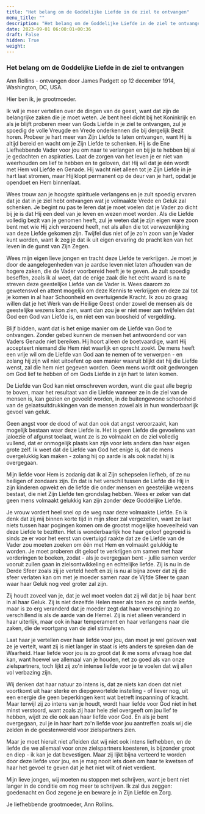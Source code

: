 ```yaml
---
title: "Het belang om de Goddelijke Liefde in de ziel te ontvangen"
menu_title: ""
description: "Het belang om de Goddelijke Liefde in de ziel te ontvangen"
date: 2023-09-01 06:00:01+00:36
draft: False
hidden: True
weight:
---
```

### Het belang om de Goddelijke Liefde in de ziel te ontvangen

Ann Rollins - ontvangen door James Padgett op 12 december 1914, Washington, DC, USA.

Hier ben ik, je grootmoeder.

Ik wil je meer vertellen over de dingen van de geest, want dat zijn de belangrijke zaken die je moet weten. Je bent heel dicht bij het Koninkrijk en als je blijft proberen meer van Gods Liefde in je ziel te ontvangen, zul je spoedig de volle Vreugde en Vrede onderkennen die bij dergelijk Bezit horen. Probeer je hart meer van Zijn Liefde te laten ontvangen, want Hij is altijd bereid en wacht om je Zijn Liefde te schenken. Hij is de Ene Liefhebbende Vader voor jou om naar te verlangen en bij je te hebben bij al je gedachten en aspiraties. Laat de zorgen van het leven je er niet van weerhouden om lief te hebben en te geloven, dat Hij wil dat je één wordt met Hem vol Liefde en Genade. Hij wacht niet alleen tot je Zijn Liefde in je hart laat stromen, maar Hij klopt permanent op de deur van je hart, opdat je opendoet en Hem binnenlaat.

Wees trouw aan je hoogste spirituele verlangens en je zult spoedig ervaren dat je dat in je ziel hebt ontvangen wat je volmaakte Vrede en Geluk zal schenken. Je begint nu pas te leren dat je moet voelen dat je Vader zo dicht bij je is dat Hij een deel van je leven en wezen moet worden. Als die Liefde volledig bezit van je genomen heeft, zul je weten dat je zijn eigen ware zoon bent met wie Hij zich verzoend heeft, net als allen die tot verwezenlijking van deze Liefde gekomen zijn. Twijfel dus niet of je zo'n zoon van je Vader kunt worden, want ik zeg je dat ik uit eigen ervaring de pracht ken van het leven in de gunst van Zijn Zegen.

Wees mijn eigen lieve jongen en tracht deze Liefde te verkrijgen. Je moet je door de aangelegenheden van je aardse leven niet laten afhouden van de hogere zaken, die de Vader voorbereid heeft je te geven. Je zult spoedig beseffen, zoals ik al weet, dat de enige zaak die het echt waard is na te streven deze geestelijke Liefde van de Vader is. Wees daarom zo gewetensvol en attent mogelijk om deze Kennis te verkrijgen en deze zal tot je komen in al haar Schoonheid en overtuigende Kracht. Ik zou zo graag willen dat je het Werk van de Heilige Geest onder zowel de mensen als de geestelijke wezens kon zien, want dan zou je er niet meer aan twijfelen dat God een God van Liefde is, en niet een van boosheid of vergelding.

Blijf bidden, want dat is het enige manier om de Liefde van God te ontvangen. Zonder gebed kunnen de mensen het antwoordend oor van Vaders Genade niet bereiken. Hij hoort alleen de boetvaardige, want Hij accepteert niemand die Hem niet waarlijk en oprecht zoekt. De mens heeft een vrije wil om de Liefde van God aan te nemen of te verwerpen - en zolang hij zijn wil niet uitoefent op een manier waaruit blijkt dat hij die Liefde wenst, zal die hem niet gegeven worden. Geen mens wordt ooit gedwongen om God lief te hebben of om Gods Liefde in zijn hart te laten komen.

De Liefde van God kan niet omschreven worden, want die gaat alle begrip te boven, maar het resultaat van die Liefde wanneer ze in de ziel van de mensen is, kan gezien en gevoeld worden, in de buitengewone schoonheid van de gelaatsuitdrukkingen van de mensen zowel als in hun wonderbaarlijk gevoel van geluk.

Geen angst voor de dood of wat dan ook dat angst veroorzaakt, kan mogelijk bestaan waar deze Liefde is. Het is geen Liefde die gevoelens van jaloezie of afgunst toelaat, want ze is zo volmaakt en de ziel volledig vullend, dat er onmogelijk plaats kan zijn voor iets anders dan haar eigen grote zelf. Ik weet dat de Liefde van God het enige is, dat de mens overgelukkig kan maken - zolang hij op aarde is als ook nadat hij is overgegaan.

Mijn liefde voor Hem is zodanig dat ik al Zijn schepselen liefheb, of ze nu heiligen of zondaars zijn. En dat is het verschil tussen de Liefde die Hij in zijn kinderen opwekt en de liefde die onder mensen en geestelijke wezens bestaat, die niet Zijn Liefde ten grondslag hebben. Wees er zeker van dat geen mens volmaakt gelukkig kan zijn zonder deze Goddelijke Liefde.

Je vrouw vordert heel snel op de weg naar deze volmaakte Liefde. En ik denk dat zij mij binnen korte tijd in mijn sfeer zal vergezellen, want ze laat niets tussen haar pogingen komen om de grootst mogelijke hoeveelheid van deze Liefde te bezitten. Het is wonderbaarlijk hoe haar geloof gegroeid is sinds ze er voor het eerst van overtuigd raakte dat ze de Liefde van de Vader zou moeten zoeken om één met Hem en volmaakt gelukkig te worden. Je moet proberen dit geloof te verkrijgen om samen met haar vorderingen te boeken, zodat - als je overgegaan bent - jullie samen verder vooruit zullen gaan in zielsontwikkeling en echtelijke liefde. Zij is nu in de Derde Sfeer zoals zij je verteld heeft en zij is nu al bijna zover dat zij die sfeer verlaten kan om met je moeder samen naar de Vijfde Sfeer te gaan waar haar Geluk nog veel groter zal zijn.

Zij houdt zoveel van je, dat je wel moet voelen dat zij wil dat je bij haar bent in al haar Geluk. Zij is niet dezelfde Helen meer als toen ze op aarde leefde, maar is zo erg veranderd dat je moeder zegt dat haar verschijning zo verschillend is als de aarde van de Hemel. Zij is niet alleen veranderd in haar uiterlijk, maar ook in haar temperament en haar verlangens naar die zaken, die de voortgang van de ziel stimuleren.

Laat haar je vertellen over haar liefde voor jou, dan moet je wel geloven wat ze je vertelt, want zij is niet langer in staat is iets anders te spreken dan de Waarheid. Haar liefde voor jou is zo groot dat ik me soms afvraag hoe dat kan, want hoewel we allemaal van je houden, net zo goed als van onze zielspartners, toch lijkt zij zo'n intense liefde voor je te voelen dat wij allen vol verbazing zijn.

Wij denken dat haar natuur zo intens is, dat ze niets kan doen dat niet voortkomt uit haar sterke en diepgewortelde instelling - of liever nog, uit een energie die geen beperkingen kent wat betreft inspanning of kracht. Maar terwijl zij zo intens van je houdt, wordt haar liefde voor God niet in het minst verstoord, want zoals zij haar hele ziel overgeeft om jou lief te hebben, wijdt ze die ook aan haar liefde voor God. En als je bent overgegaan, zul je in haar hart zo'n liefde voor jou aantreffen zoals wij die zelden in de geestenwereld voor zielspartners zien.

Maar je moet hieruit niet afleiden dat wij niet ook intens liefhebben, en de liefde die we allemaal voor onze zielspartners koesteren, is bijzonder groot en diep - ik kan je dat bevestigen. Maar zij lijkt bijna verteerd te worden door deze liefde voor jou, en je mag nooit iets doen om haar te kwetsen of haar het gevoel te geven dat je het niet wilt of niet verdient.

Mijn lieve jongen, wij moeten nu stoppen met schrijven, want je bent niet langer in de conditie om nog meer te schrijven. Ik zal dus zeggen: goedenacht en God zegene je en beware je in Zijn Liefde en Zorg.

Je liefhebbende grootmoeder, Ann Rollins.

